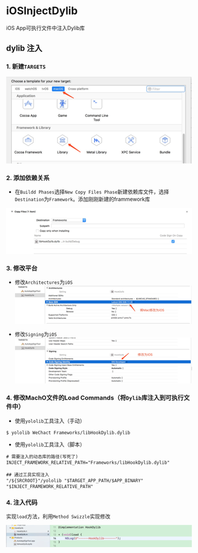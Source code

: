 # iOSInjectDylib
iOS App可执行文件中注入Dylib库

## dylib 注入

### 1. 新建`TARGETS`

![](media/15259432014565/15260315279124.jpg)


### 2. 添加依赖关系

- 在`Buildd Phases`选择`New Copy Files Phase`新建依赖库文件，选择`Destination`为`Framework`。添加刚刚新建的frammework库

![](media/15259432014565/15260317398242.jpg)

### 3. 修改平台

- 修改`Architectures`为`iOS`
![](media/15259432014565/15260325712384.jpg)

- 修改`Signing`为`iOS`
![](media/15259432014565/15260326574559.jpg)

### 4. 修改MachO文件的Load Commands（将`Dylib`库注入到可执行文件中）

- 使用`yololib`工具注入（手动）

```
$ yololib WeChact Frameworks/libHookDylib.dylib
```


- 使用`yololib`工具注入（脚本）

```
# 需要注入的动态库的路径(写死了)
INJECT_FRAMEWORK_RELATIVE_PATH="Frameworks/libHookDylib.dylib"

## 通过工具实现注入
"/${SRCROOT}"/yololib "$TARGET_APP_PATH/$APP_BINARY" "$INJECT_FRAMEWORK_RELATIVE_PATH"
```


### 4. 注入代码
实现`load`方法，利用`Method Swizzle`实现修改

![](media/15259432014565/15260335898629.jpg)


